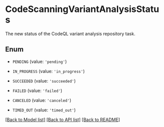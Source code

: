 # CodeScanningVariantAnalysisStatus

The new status of the CodeQL variant analysis repository task.

## Enum

* `PENDING` (value: `'pending'`)

* `IN_PROGRESS` (value: `'in_progress'`)

* `SUCCEEDED` (value: `'succeeded'`)

* `FAILED` (value: `'failed'`)

* `CANCELED` (value: `'canceled'`)

* `TIMED_OUT` (value: `'timed_out'`)

[[Back to Model list]](../README.md#documentation-for-models) [[Back to API list]](../README.md#documentation-for-api-endpoints) [[Back to README]](../README.md)


